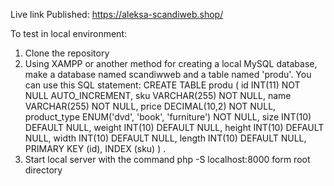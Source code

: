 Live link Published:
https://aleksa-scandiweb.shop/

To test in local environment:

1. Clone the repository
2. Using XAMPP or another method for creating a local MySQL database, make a database named scandiwweb and a table named 'produ'. You can use this SQL statement:
 CREATE TABLE produ ( id INT(11) NOT NULL AUTO_INCREMENT, sku VARCHAR(255) NOT NULL, name VARCHAR(255) NOT NULL, price DECIMAL(10,2) NOT NULL, product_type ENUM('dvd', 'book', 'furniture') NOT NULL, size INT(10) DEFAULT NULL, weight INT(10) DEFAULT NULL, height INT(10) DEFAULT NULL, width INT(10) DEFAULT NULL, length INT(10) DEFAULT NULL, PRIMARY KEY (id), INDEX (sku) ) .
3. Start local server with the command php -S localhost:8000 form root directory


